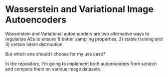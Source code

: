 # Wasserstein and Variational Image Autoencoders

Wasserstein and Variational autoencoders are two alternative ways to regularize AEs to ensure 1) better sampling properties, 2) stable training and 3) certain latent distribution.  

But which one should I choose for my use case? 

In the repository, I'm going to implement both autoencoders from scratch and compare them on various image datasets. 
